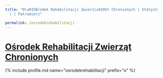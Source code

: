 ```yaml
---
title: "O\u015Brodek Rehabilitacji Zwierz\u0105t Chronionych | Statystyki patronite.pl\
  \ | Patromierz"

permalink: /osrodekrehabilitacji
---
```


# [Ośrodek Rehabilitacji Zwierząt Chronionych](https://patronite.pl/osrodekrehabilitacji)

{% include profile.md name="osrodekrehabilitacji" prefix="o" %}

